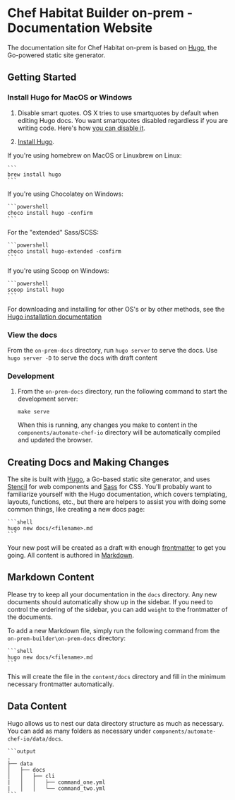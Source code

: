 # Chef Habitat Builder on-prem  - Documentation Website

The documentation site for Chef Habitat on-prem is based on [Hugo](https://gohugo.io), the Go-powered static site generator.

## Getting Started

### Install Hugo for MacOS or Windows

1. Disable smart quotes. OS X tries to use smartquotes by default when editing Hugo docs. You want smartquotes disabled regardless if you are writing code. Here's how [you can disable it](http://www.iclarified.com/38772/how-to-disable-curly-quotes-in-mac-os-x-mavericks).

1. [Install Hugo](https://gohugo.io/getting-started/installing/).

If you're using homebrew on MacOS or Linuxbrew on Linux:

    ```
    brew install hugo
    ```

If you're using Chocolatey on Windows:

    ```powershell
    choco install hugo -confirm
    ```

For the "extended" Sass/SCSS:

    ```powershell
    choco install hugo-extended -confirm
    ```

If you're using Scoop on Windows:

    ```powershell
    scoop install hugo
    ```

For downloading and installing for other OS's or by other methods, see the [Hugo installation documentation](https://gohugo.io/getting-started/installing/)

### View the docs

From the `on-prem-docs` directory, run `hugo server` to serve the docs.
Use `hugo server -D` to serve the docs with draft content

### Development

1. From the `on-prem-docs` directory, run the following command to start the development server:

    ```shell
    make serve
    ```

    When this is running, any changes you make to content in the `components/automate-chef-io` directory will be automatically compiled and updated the browser.

## Creating Docs and Making Changes

The site is built with [Hugo](https://gohugo.io/), a Go-based static site generator, and uses [Stencil](https://stenciljs.com/) for web components and [Sass](http://sass-lang.com/) for CSS. You'll probably want to familiarize yourself with the Hugo documentation, which covers templating, layouts, functions, etc., but there are helpers to assist you with doing some common things, like creating a new docs page:

    ```shell
    hugo new docs/<filename>.md
    ```

Your new post will be created as a draft with enough [frontmatter](https://gohugo.io/content-management/front-matter/) to get you going. All content is authored in [Markdown](https://en.wikipedia.org/wiki/Markdown).

## Markdown Content

Please try to keep all your documentation in the `docs` directory. Any new documents should automatically show up in the sidebar. If you need to control the ordering of the sidebar, you can add `weight` to the frontmatter of the documents.

To add a new Markdown file, simply run the following command from the `on-prem-builder\on-prem-docs` directory:

    ```shell
    hugo new docs/<filename>.md
    ```

This will create the file in the `content/docs` directory and fill in the minimum necessary frontmatter automatically.

## Data Content

Hugo allows us to nest our data directory structure as much as necessary. You can add as many folders as necessary under `components/automate-chef-io/data/docs`.

    ```output
    .
    ├── data
    │   ├── docs
    │   │   ├── cli
    |   │   │   ├── command_one.yml
    |   │   │   └── command_two.yml
    ```
